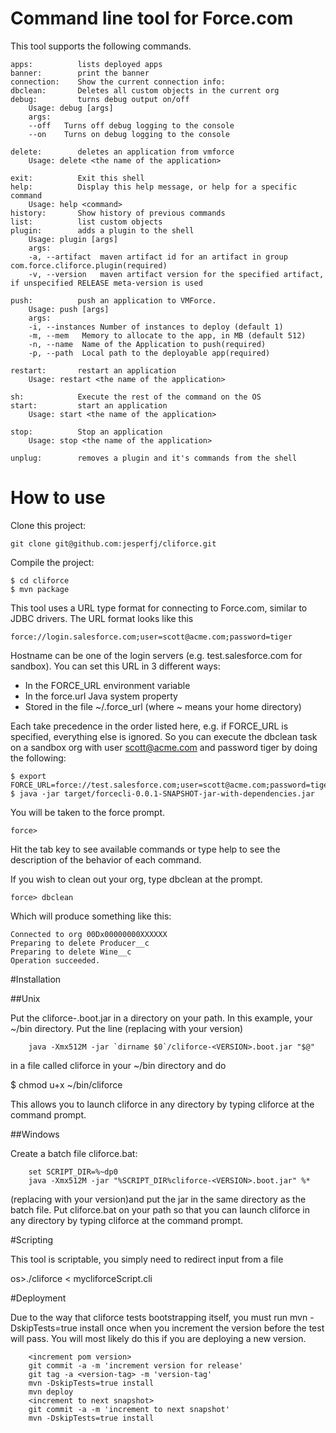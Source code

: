 # Command line tool for Force.com

This tool supports the following commands.

    apps:          lists deployed apps
    banner:        print the banner
    connection:    Show the current connection info:
    dbclean:       Deletes all custom objects in the current org
    debug:         turns debug output on/off
        Usage: debug [args]
        args:
        --off	Turns off debug logging to the console
        --on	Turns on debug logging to the console

    delete:        deletes an application from vmforce
        Usage: delete <the name of the application>

    exit:          Exit this shell
    help:          Display this help message, or help for a specific command
        Usage: help <command>
    history:       Show history of previous commands
    list:          list custom objects
    plugin:        adds a plugin to the shell
        Usage: plugin [args]
        args:
        -a, --artifact	maven artifact id for an artifact in group com.force.cliforce.plugin(required)
        -v, --version	maven artifact version for the specified artifact, if unspecified RELEASE meta-version is used

    push:          push an application to VMForce.
        Usage: push [args]
        args:
        -i, --instances	Number of instances to deploy (default 1)
        -m, --mem	Memory to allocate to the app, in MB (default 512)
        -n, --name	Name of the Application to push(required)
        -p, --path	Local path to the deployable app(required)

    restart:       restart an application
        Usage: restart <the name of the application>

    sh:            Execute the rest of the command on the OS
    start:         start an application
        Usage: start <the name of the application>

    stop:          Stop an application
        Usage: stop <the name of the application>

    unplug:        removes a plugin and it's commands from the shell



# How to use

Clone this project:

	git clone git@github.com:jesperfj/cliforce.git

Compile the project:

	$ cd cliforce
	$ mvn package

This tool uses a URL type format for connecting to Force.com, similar to JDBC drivers. The URL format looks like this

	force://login.salesforce.com;user=scott@acme.com;password=tiger

Hostname can be one of the login servers (e.g. test.salesforce.com for sandbox). You can set this URL in 3 different ways:

* In the FORCE_URL environment variable
* In the force.url Java system property
* Stored in the file ~/.force_url (where ~ means your home directory)

Each take precedence in the order listed here, e.g. if FORCE_URL is specified, everything else is ignored. So you can execute the dbclean task on a sandbox org with user scott@acme.com and password tiger by doing the following:

	$ export FORCE_URL=force://test.salesforce.com;user=scott@acme.com;password=tiger
	$ java -jar target/forcecli-0.0.1-SNAPSHOT-jar-with-dependencies.jar

You will be taken to the force prompt.

    force>

Hit the tab key to see available commands or type help to see the description of the behavior of each command.

If you wish to clean out your org, type dbclean at the prompt.

    force> dbclean

Which will produce something like this:

	Connected to org 00Dx00000000XXXXXX
	Preparing to delete Producer__c
	Preparing to delete Wine__c
	Operation succeeded.

#Installation

##Unix

Put the cliforce-<VERSION>.boot.jar in a directory on your path.
In this example, your ~/bin directory.
Put the line (replacing <VERSION> with your version)

        java -Xmx512M -jar `dirname $0`/cliforce-<VERSION>.boot.jar "$@"

in a file called cliforce in your ~/bin directory and do

$ chmod u+x ~/bin/cliforce

This allows you to launch cliforce in any directory by typing cliforce at the command prompt.

##Windows

Create a batch file cliforce.bat:

        set SCRIPT_DIR=%~dp0
        java -Xmx512M -jar "%SCRIPT_DIR%cliforce-<VERSION>.boot.jar" %*

(replacing <VERSION> with your version)and put the jar in the same directory as the batch file.
Put cliforce.bat on your path so that you can launch cliforce in any directory by typing cliforce at the command prompt.

#Scripting

This tool is scriptable, you simply need to redirect input from a file

os>./cliforce < mycliforceScript.cli

#Deployment

Due to the way that cliforce tests bootstrapping itself, you must run mvn -DskipTests=true install once when you increment the version before the test will
 pass. You will most likely do this if you are deploying a new version.

        <increment pom version>
        git commit -a -m 'increment version for release'
        git tag -a <version-tag> -m 'version-tag'
        mvn -DskipTests=true install
        mvn deploy
        <increment to next snapshot>
        git commit -a -m 'increment to next snapshot'
        mvn -DskipTests=true install



